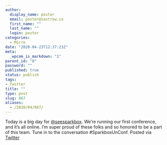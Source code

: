 ```yaml
---
author:
  display_name: poster
  email: poster@zastrow.co
  first_name: ""
  last_name: ""
  login: poster
categories:
  - Micro
date: "2020-04-23T12:37:23Z"
meta:
  _wpcom_is_markdown: "1"
parent_id: "0"
password: ""
published: true
status: publish
tags:
- Twitter
title: ""
type: post
slug: 867
aliases:
  - /2020/04/867/
---
```

<p>Today is a big day for <a href="https://micro.blog/seesparkbox">@seesparkbox</a>. We’re running our first conference, and it’s all online. I’m super proud of these folks and so honored to be a part of this team. Tune in to the conversation #SparkboxUnConf. Posted via <a href="http://twitter.com/zastrow/status/1253361805004587008">Twitter</a></p>
